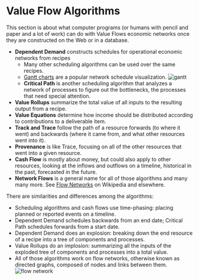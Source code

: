 # Value Flow Algorithms

This section is about what computer programs (or humans with pencil and paper and a lot of work) can do with Value Flows economic networks once they are constructed on the Web or in a database.

* **Dependent Demand** constructs schedules for operational economic networks from recipes
    * Many other scheduling algorithms can be used over the same recipes. 
    * [Gantt charts](https://en.wikipedia.org/wiki/Gantt_chart) are a popular network schedule visualization.
    ![gantt](https://upload.wikimedia.org/wikipedia/commons/thumb/5/57/GanttChartAnatomy.svg/1200px-GanttChartAnatomy.svg.png)
    * **Critical Path** is another scheduling algorithm that analyzes a network of processes to figure out the bottlenecks, the processes that need special attention.
* **Value Rollups** summarize the total value of all inputs to the resulting output from a recipe.
* **Value Equations** determine how income should be distributed according to contributions to a deliverable item.
* **Track and Trace** follow the path of a resource forwards (to where it went) and backwards (where it came from, and what other resources went into it).
* **Provenance** is like Trace, focusing on all of the other resources that went into a given resource.
* **Cash Flow** is mostly about money, but could also apply to other resources, looking at the inflows and outflows on a timeline, historical in the past, forecasted in the future.
* **Network Flows** is a general name for all of those algorithms and many many more. See [Flow Networks](https://en.wikipedia.org/wiki/Flow_network) on Wikipedia and elsewhere.

There are similarities and differences among the algorithms: 
* Scheduling algorithms and cash flows use time-phasing: placing planned or reported events on a timeline.
* Dependent Demand schedules backwards from an end date; Critical Path schedules forwards from a start date.
* Dependent Demand does an explosion: breaking down the end resource of a recipe into a tree of components and processes.
* Value Rollups do an implosion: summarizing all the inputs of the exploded tree of components and processes into a total value.
* All of those algorithms work on flow networks, otherwise known as directed graphs, composed of nodes and links between them.
![flow network](https://en.wikipedia.org/wiki/Flow_network#/media/File:Network_Flow_SVG.svg)
